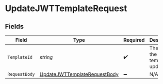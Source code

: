 # UpdateJWTTemplateRequest


## Fields

| Field                                                                                 | Type                                                                                  | Required                                                                              | Description                                                                           |
| ------------------------------------------------------------------------------------- | ------------------------------------------------------------------------------------- | ------------------------------------------------------------------------------------- | ------------------------------------------------------------------------------------- |
| `TemplateId`                                                                          | *string*                                                                              | :heavy_check_mark:                                                                    | The ID of the JWT template to update                                                  |
| `RequestBody`                                                                         | [UpdateJWTTemplateRequestBody](../../Models/Requests/UpdateJWTTemplateRequestBody.md) | :heavy_minus_sign:                                                                    | N/A                                                                                   |